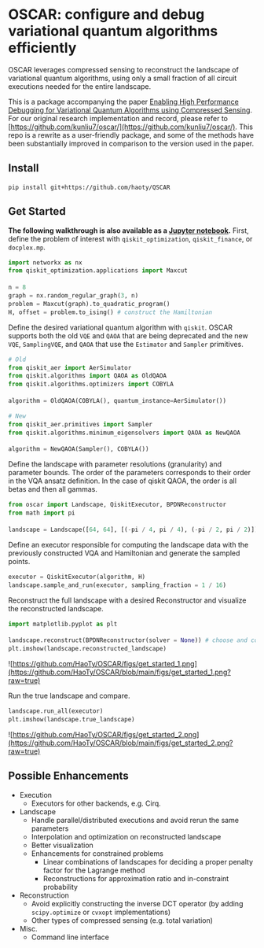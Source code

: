 # OSCAR: configure and debug variational quantum algorithms efficiently
OSCAR leverages compressed sensing to reconstruct the landscape of variational quantum algorithms, using only a small fraction of all circuit executions needed for the entire landscape.

This is a package accompanying the paper [Enabling High Performance Debugging for Variational Quantum Algorithms using Compressed Sensing](https://doi.org/10.1145/3579371.3589044). For our original research implementation and record, please refer to [https://github.com/kunliu7/oscar/](https://github.com/kunliu7/oscar/). This repo is a rewrite as a user-friendly package, and some of the methods have been substantially improved in comparison to the version used in the paper.

## Install
```
pip install git+https://github.com/haoty/QSCAR
```

## Get Started
__The following walkthrough is also available as a [Jupyter notebook](https://github.com/HaoTy/OSCAR/blob/main/notebooks/get_started.ipynb).__
First, define the problem of interest with `qiskit_optimization`, `qiskit_finance`, or `docplex.mp`.


```python
import networkx as nx
from qiskit_optimization.applications import Maxcut

n = 8
graph = nx.random_regular_graph(3, n)
problem = Maxcut(graph).to_quadratic_program()
H, offset = problem.to_ising() # construct the Hamiltonian
```

Define the desired variational quantum algorithm with `qiskit`.
OSCAR supports both the old `VQE` and `QAOA` that are being deprecated and the new `VQE`, `SamplingVQE`, and `QAOA` that use the `Estimator` and `Sampler` primitives.


```python
# Old
from qiskit_aer import AerSimulator
from qiskit.algorithms import QAOA as OldQAOA
from qiskit.algorithms.optimizers import COBYLA

algorithm = OldQAOA(COBYLA(), quantum_instance=AerSimulator())
```


```python
# New
from qiskit_aer.primitives import Sampler
from qiskit.algorithms.minimum_eigensolvers import QAOA as NewQAOA

algorithm = NewQAOA(Sampler(), COBYLA())
```

Define the landscape with parameter resolutions (granularity) and parameter bounds.
The order of the parameters corresponds to their order in the VQA ansatz definition. In the case of qiskit QAOA, the order is all betas and then all gammas.


```python
from oscar import Landscape, QiskitExecutor, BPDNReconstructor
from math import pi

landscape = Landscape([64, 64], [(-pi / 4, pi / 4), (-pi / 2, pi / 2)])
```

Define an executor responsible for computing the landscape data with the previously constructed VQA and Hamiltonian and generate the sampled points.


```python
executor = QiskitExecutor(algorithm, H)
landscape.sample_and_run(executor, sampling_fraction = 1 / 16)
```


Reconstruct the full landscape with a desired Reconstructor and visualize the reconstructed landscape.


```python
import matplotlib.pyplot as plt

landscape.reconstruct(BPDNReconstructor(solver = None)) # choose and config a desired cvxpy solver
plt.imshow(landscape.reconstructed_landscape)
```


    
![https://github.com/HaoTy/OSCAR/figs/get_started_1.png](https://github.com/HaoTy/OSCAR/blob/main/figs/get_started_1.png?raw=true)



Run the true landscape and compare.


```python
landscape.run_all(executor)
plt.imshow(landscape.true_landscape)
```

    
![https://github.com/HaoTy/OSCAR/figs/get_started_2.png](https://github.com/HaoTy/OSCAR/blob/main/figs/get_started_2.png?raw=true)




## Possible Enhancements
- Execution
    - Executors for other backends, e.g. Cirq.
- Landscape
    - Handle parallel/distributed executions and avoid rerun the same parameters
    - Interpolation and optimization on reconstructed landscape
    - Better visualization
    - Enhancements for constrained problems
        - Linear combinations of landscapes for deciding a proper penalty factor for the Lagrange method
        - Reconstructions for approximation ratio and in-constraint probability
- Reconstruction
    - Avoid explicitly constructing the inverse DCT operator (by adding `scipy.optimize` or `cvxopt` implementations)
    - Other types of compressed sensing (e.g. total variation)
- Misc.
    - Command line interface
